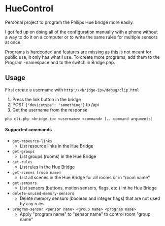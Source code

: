 # HueControl
Personal project to program the Philips Hue bridge more easily.

I got fed up on doing all of the configuration manually with a phone without a way to do it on a computer
or to write the same rules for multiple sensors at once.

Programs is hardcoded and features are missing as this is not meant for public use, it only has what I use.
To create more programs, add them to the Program -namespace and to the switch in Bridge.php.

## Usage
First create a username with `http://<bridge-ip>/debug/clip.html`
1. Press the link button in the bridge
2. POST `{"devicetype": "something"}` to /api
3. Get the username from the response

`php cli.php <bridge-ip> <username> <command> [...command arguments]`

#### Supported commands
- `get-resource-links`
  - List resource links in the Hue Bridge
- `get-groups`
  - List groups (rooms) in the Hue Bridge
- `get-rules`
  - List rules in the Hue Bridge
- `get-scenes [room name]`
  - List all scenes in the Hue Bridge for all rooms or in "room name"
- `get-sensors`
  - List sensors (buttons, motion sensors, flags, etc.) int he Hue Bridge
- `delete-unused-memory-sensors`
  - Delete memory sensors (boolean and integer flags) that are not used by any rules
- `program-sensor <sensor name> <group name> <program name>`
  - Apply "program name" to "sensor name" to control room "group name"